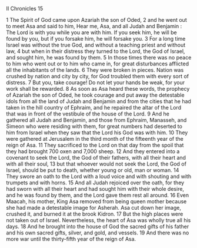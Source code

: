 II Chronicles 15

1	The Spirit of God came upon Azariah the son of Oded,
2	and he went out to meet Asa and said to him, Hear me, Asa, and all Judah and Benjamin : The Lord is with you while you are with him. If you seek him, he will be found by you, but if you forsake him, he will forsake you.
3	For a long time Israel was without the true God, and without a teaching priest and without law,
4	but when in their distress they turned to the Lord, the God of Israel, and sought him, he was found by them.
5	In those times there was no peace to him who went out or to him who came in, for great disturbances afflicted all the inhabitants of the lands.
6	They were broken in pieces. Nation was crushed by nation and city by city, for God troubled them with every sort of distress.
7	But you, take courage! Do not let your hands be weak, for your work shall be rewarded.
8	As soon as Asa heard these words, the prophecy of Azariah the son of Oded, he took courage and put away the detestable idols from all the land of Judah and Benjamin and from the cities that he had taken in the hill country of Ephraim, and he repaired the altar of the Lord that was in front of the vestibule of the house of the Lord.
9	And he gathered all Judah and Benjamin, and those from Ephraim, Manasseh, and Simeon who were residing with them, for great numbers had deserted to him from Israel when they saw that the Lord his God was with him.
10	They were gathered at Jerusalem in the third month of the fifteenth year of the reign of Asa.
11	They sacrificed to the Lord on that day from the spoil that they had brought 700 oxen and 7,000 sheep.
12	And they entered into a covenant to seek the Lord, the God of their fathers, with all their heart and with all their soul,
13	but that whoever would not seek the Lord, the God of Israel, should be put to death, whether young or old, man or woman.
14	They swore an oath to the Lord with a loud voice and with shouting and with trumpets and with horns.
15	And all Judah rejoiced over the oath, for they had sworn with all their heart and had sought him with their whole desire, and he was found by them, and the Lord gave them rest all around.
16	Even Maacah, his mother, King Asa removed from being queen mother because she had made a detestable image for Asherah. Asa cut down her image, crushed it, and burned it at the brook Kidron.
17	But the high places were not taken out of Israel. Nevertheless, the heart of Asa was wholly true all his days.
18	And he brought into the house of God the sacred gifts of his father and his own sacred gifts, silver, and gold, and vessels.
19	And there was no more war until the thirty-fifth year of the reign of Asa.

